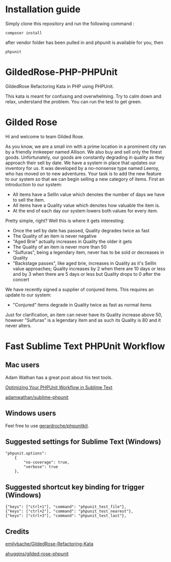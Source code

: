 # Installation guide

Simply clone this repository and run the following command :

```
composer install
```

after vendor folder has been pulled in and phpunit is available for you, then

```
phpunit
```

# GildedRose-PHP-PHPUnit
GildedRose Refactoring Kata in PHP using PHPUnit.

This kata is meant for confusing and overwhelming. Try to calm down and relax, understand the problem. You can run the test to get green.

# Gilded Rose

Hi and welcome to team Gilded Rose.

As you know, we are a small inn with a prime location in a prominent city ran by a friendly innkeeper named Allison. We also buy and sell only the
finest goods. Unfortunately, our goods are constantly degrading in quality as they approach their sell by date. We have a system in place that updates
our inventory for us. It was developed by a no-nonsense type named Leeroy, who has moved on to new adventures. Your task is to add the new feature to
our system so that we can begin selling a new category of items. First an introduction to our system:

- All items have a SellIn value which denotes the number of days we have to sell the item.
- All items have a Quality value which denotes how valuable the item is.
- At the end of each day our system lowers both values for every item.

Pretty simple, right? Well this is where it gets interesting:

- Once the sell by date has passed, Quality degrades twice as fast
- The Quality of an item is never negative
- "Aged Brie" actually increases in Quality the older it gets
- The Quality of an item is never more than 50
- "Sulfuras", being a legendary item, never has to be sold or decreases in Quality
- "Backstage passes", like aged brie, increases in Quality as it's SellIn value approaches; Quality increases by 2 when there are 10 days or less and by 3 when there are 5 days or less but Quality drops to 0 after the concert

We have recently signed a supplier of conjured items. This requires an
update to our system:

- "Conjured" items degrade in Quality twice as fast as normal items

Just for clarification, an item can never have its Quality increase above 50, however "Sulfuras" is a legendary item and as such its Quality is 80 and it never alters.

# Fast Sublime Text PHPUnit Workflow

## Mac users

Adam Wathan has a great post about his test tools.

[Optimizing Your PHPUnit Workflow in Sublime Text](https://adamwathan.me/2017/01/16/optimizing-your-phpunit-workflow-in-sublime-text/)

[adamwathan/sublime-phpunit](https://github.com/adamwathan/sublime-phpunit)

## Windows users
Feel free to use [gerardroche/phpunitkit](https://github.com/gerardroche/sublime-phpunit).


## Suggested settings for Sublime Text (Windows)

```
"phpunit.options":
    {
        "no-coverage": true,
        "verbose": true
    },
```

## Suggested shortcut key binding for trigger (Windows)

```
{"keys": ["ctrl+1"], "command": "phpunit_test_file"},
{"keys": ["ctrl+2"], "command": "phpunit_test_nearest"},
{"keys": ["ctrl+3"], "command": "phpunit_test_last"},
```

## Credits

[emilybache/GildedRose-Refactoring-Kata](https://github.com/emilybache/GildedRose-Refactoring-Kata)

[ahuggins/gilded-rose-phpunit](https://github.com/ahuggins/gilded-rose-phpunit)